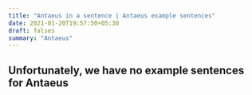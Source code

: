 ```yaml
---
title: "Antaeus in a sentence | Antaeus example sentences"
date: 2021-01-20T19:57:50+05:30
draft: falses
summary: "Antaeus"
---
```

## Unfortunately, we have no example sentences for Antaeus                 
